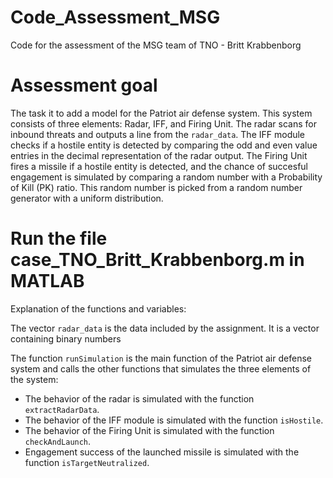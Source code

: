 # Code_Assessment_MSG
Code for the assessment of the MSG team of TNO - Britt Krabbenborg

# Assessment goal 
The task it to add a model for the Patriot air defense system. This system consists of three elements: Radar, IFF, and Firing Unit. The radar scans for inbound threats and outputs a line from the `radar_data`. The IFF module checks if a hostile entity is detected by comparing the odd and even value entries in the decimal representation of the radar output. The Firing Unit fires a missile if a hostile entity is detected, and the chance of succesful engagement is simulated by comparing a random number with a Probability of Kill (PK) ratio. This random number is picked from a random number generator with a uniform distribution.


# Run the file case_TNO_Britt_Krabbenborg.m in MATLAB 
Explanation of the functions and variables:

The vector `radar_data` is the data included by the assignment. It is a vector containing binary numbers 

The function `runSimulation` is the main function of the Patriot air defense system and calls the other functions that simulates the three elements of the system:
- The behavior of the radar is simulated with the function `extractRadarData`.
- The behavior of the IFF module is simulated with the function `isHostile`. 
- The behavior of the Firing Unit is simulated with the function `checkAndLaunch`.
- Engagement success of the launched missile is simulated with the function `isTargetNeutralized`.

